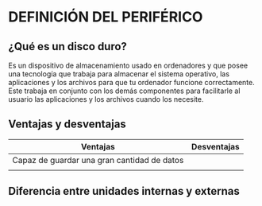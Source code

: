 # DEFINICIÓN DEL PERIFÉRICO

## ¿Qué es un disco duro?
Es un dispositivo de almacenamiento usado en ordenadores y que posee una tecnología que trabaja para almacenar el sistema operativo, las aplicaciones y los archivos para que tu ordenador funcione correctamente. Este trabaja en conjunto con los demás componentes para facilitarle al usuario las aplicaciones y los archivos cuando los necesite.

## Ventajas y desventajas
| Ventajas    | Desventajas  |
|-----------|-----------|
| Capaz de guardar una gran cantidad de datos |    |
|      |      |


## Diferencia entre unidades internas y externas
